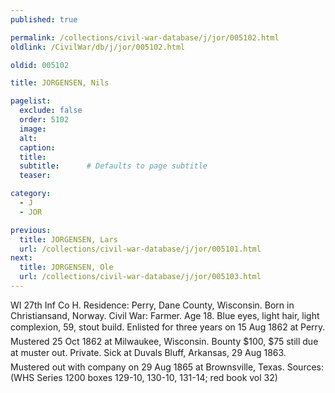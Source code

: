 ```yaml
---
published: true

permalink: /collections/civil-war-database/j/jor/005102.html
oldlink: /CivilWar/db/j/jor/005102.html

oldid: 005102

title: JORGENSEN, Nils

pagelist:
  exclude: false
  order: 5102
  image: 
  alt:
  caption:
  title:
  subtitle:      # Defaults to page subtitle
  teaser:

category: 
  - J 
  - JOR

previous:
  title: JORGENSEN, Lars
  url: /collections/civil-war-database/j/jor/005101.html  
next:
  title: JORGENSEN, Ole
  url: /collections/civil-war-database/j/jor/005103.html   
---
```

WI 27th Inf Co H. Residence: Perry, Dane County, Wisconsin. Born in Christiansand, Norway. Civil War: Farmer. Age 18. Blue eyes, light hair, light complexion, 5&#146;9&#148;, stout build. Enlisted for three years on 15 Aug 1862 at Perry. Mustered 25 Oct 1862 at Milwaukee, Wisconsin. Bounty $100, $75 still due at muster out. Private. Sick at Duval&#146;s Bluff, Arkansas, 29 Aug 1863. Mustered out with company on 29 Aug 1865 at Brownsville, Texas. Sources: (WHS Series 1200 boxes 129-10, 130-10, 131-14; red book vol 32)